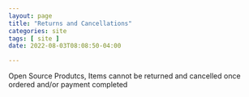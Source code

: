 ```yaml
---
layout: page
title: "Returns and Cancellations"
categories: site
tags: [ site ]
date: 2022-08-03T08:08:50-04:00

---
```


Open Source Produtcs, Items cannot be returned and cancelled once ordered and/or payment completed